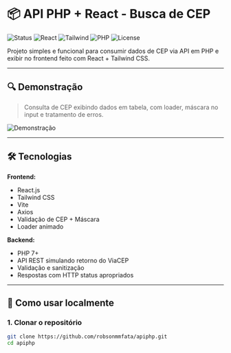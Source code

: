 
# 📦 API PHP + React - Busca de CEP

![Status](https://img.shields.io/badge/status-finalizado-brightgreen?style=flat-square)
![React](https://img.shields.io/badge/frontend-React-blue?style=flat-square&logo=react)
![Tailwind](https://img.shields.io/badge/estilo-TailwindCSS-38B2AC?style=flat-square&logo=tailwind-css)
![PHP](https://img.shields.io/badge/backend-PHP-8892BF?style=flat-square&logo=php)
![License](https://img.shields.io/badge/licen%C3%A7a-MIT-yellow?style=flat-square)

Projeto simples e funcional para consumir dados de CEP via API em PHP e exibir no frontend feito com React + Tailwind CSS.

---

## 🔍 Demonstração

> Consulta de CEP exibindo dados em tabela, com loader, máscara no input e tratamento de erros.

![Demonstração](https://user-images.githubusercontent.com/00000000/cep-demo.gif) <!-- (adicione gif ou print futuramente) -->

---

## 🛠️ Tecnologias

**Frontend:**
- React.js
- Tailwind CSS
- Vite
- Axios
- Validação de CEP + Máscara
- Loader animado

**Backend:**
- PHP 7+
- API REST simulando retorno do ViaCEP
- Validação e sanitização
- Respostas com HTTP status apropriados

---

## 🚀 Como usar localmente

### 1. Clonar o repositório

```bash
git clone https://github.com/robsonmmfata/apiphp.git
cd apiphp
